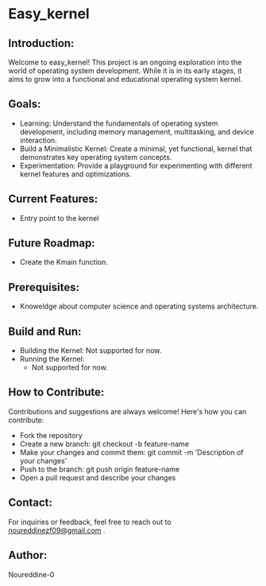 # Easy_kernel

## Introduction:
Welcome to easy_kernel! This project is an ongoing exploration into the world of operating system development. While it is in its early stages, it aims to grow into a functional and educational operating system kernel.

## Goals:
- Learning: Understand the fundamentals of operating system development, including memory management, multitasking, and device interaction.
- Build a Minimalistic Kernel: Create a minimal, yet functional, kernel that demonstrates key operating system concepts.
- Experimentation: Provide a playground for experimenting with different kernel features and optimizations.

## Current Features:
- Entry point to the kernel

## Future Roadmap:
- Create the Kmain function.

## Prerequisites:
- Knoweldge about computer science and operating systems architecture.

## Build and Run:
- Building the Kernel: Not supported for now.
- Running the Kernel:
  - Not supported for now.

## How to Contribute:
Contributions and suggestions are always welcome! Here's how you can contribute:
- Fork the repository
- Create a new branch: git checkout -b feature-name
- Make your changes and commit them: git commit -m 'Description of your changes'
- Push to the branch: git push origin feature-name
- Open a pull request and describe your changes

## Contact:
For inquiries or feedback, feel free to reach out to noureddinezf09@gmail.com .

## Author:
Noureddine-0

